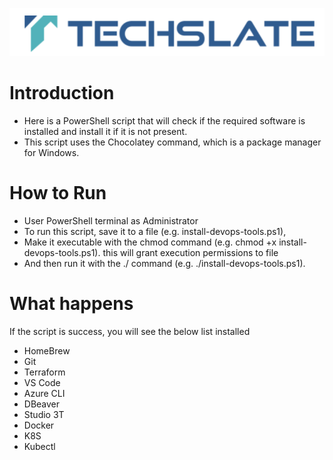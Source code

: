 ![TechSlate](../../../global/images/ts.png)

# Introduction

- Here is a PowerShell script that will check if the required software is installed and install it if it is not present. 
- This script uses the Chocolatey command, which is a package manager for Windows.

# How to Run
- User PowerShell terminal as Administrator
- To run this script, save it to a file (e.g. install-devops-tools.ps1), <br>
- Make it executable with the chmod command (e.g. chmod +x install-devops-tools.ps1). this will grant execution permissions to file <br>
- And then run it with the ./ command (e.g. ./install-devops-tools.ps1).

# What happens

If the script is success, you will see the below list installed
- HomeBrew 
- Git
- Terraform
- VS Code
- Azure CLI
- DBeaver
- Studio 3T
- Docker
- K8S
- Kubectl

